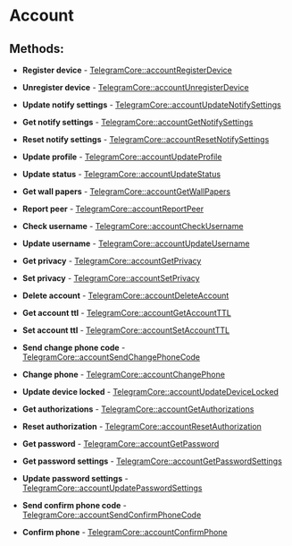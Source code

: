 # Account

## Methods:

* **Register device** - [TelegramCore::accountRegisterDevice](methods/registerdevice.md)

* **Unregister device** - [TelegramCore::accountUnregisterDevice](methods/unregisterdevice.md)

* **Update notify settings** - [TelegramCore::accountUpdateNotifySettings](methods/updatenotifysettings.md)

* **Get notify settings** - [TelegramCore::accountGetNotifySettings](methods/getnotifysettings.md)

* **Reset notify settings** - [TelegramCore::accountResetNotifySettings](methods/resetnotifysettings.md)

* **Update profile** - [TelegramCore::accountUpdateProfile](methods/updateprofile.md)

* **Update status** - [TelegramCore::accountUpdateStatus](methods/updatestatus.md)

* **Get wall papers** - [TelegramCore::accountGetWallPapers](methods/getwallpapers.md)

* **Report peer** - [TelegramCore::accountReportPeer](methods/reportpeer.md)

* **Check username** - [TelegramCore::accountCheckUsername](methods/checkusername.md)

* **Update username** - [TelegramCore::accountUpdateUsername](methods/updateusername.md)

* **Get privacy** - [TelegramCore::accountGetPrivacy](methods/getprivacy.md)

* **Set privacy** - [TelegramCore::accountSetPrivacy](methods/setprivacy.md)

* **Delete account** - [TelegramCore::accountDeleteAccount](methods/deleteaccount.md)

* **Get account ttl** - [TelegramCore::accountGetAccountTTL](methods/getaccountttl.md)

* **Set account ttl** - [TelegramCore::accountSetAccountTTL](methods/setaccountttl.md)

* **Send change phone code** - [TelegramCore::accountSendChangePhoneCode](methods/sendchangephonecode.md)

* **Change phone** - [TelegramCore::accountChangePhone](methods/changephone.md)

* **Update device locked** - [TelegramCore::accountUpdateDeviceLocked](methods/updatedevicelocked.md)

* **Get authorizations** - [TelegramCore::accountGetAuthorizations](methods/getauthorizations.md)

* **Reset authorization** - [TelegramCore::accountResetAuthorization](methods/resetauthorization.md)

* **Get password** - [TelegramCore::accountGetPassword](methods/getpassword.md)

* **Get password settings** - [TelegramCore::accountGetPasswordSettings](methods/getpasswordsettings.md)

* **Update password settings** - [TelegramCore::accountUpdatePasswordSettings](methods/updatepasswordsettings.md)

* **Send confirm phone code** - [TelegramCore::accountSendConfirmPhoneCode](methods/sendconfirmphonecode.md)

* **Confirm phone** - [TelegramCore::accountConfirmPhone](methods/confirmphone.md)

